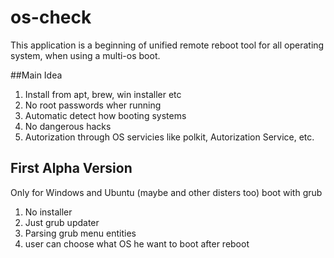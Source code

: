os-check
========

This application is a beginning of unified remote reboot tool for all operating system, when using a multi-os boot.

##Main Idea

 1. Install from apt, brew, win installer etc
 2. No root passwords wher running
 3. Automatic detect how booting systems
 4. No dangerous hacks
 5. Autorization through OS servicies like polkit, Autorization Service, etc.
 
## First Alpha Version

 Only for Windows and Ubuntu (maybe and other disters too) boot with grub
 1. No installer
 2. Just grub updater
 3. Parsing grub menu entities
 4. user can choose what OS he want to boot after reboot
